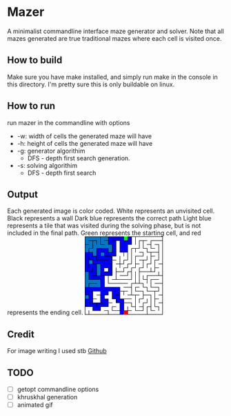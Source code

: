 # Mazer
A minimalist commandline interface maze generator and solver. Note that all mazes generated are true traditional mazes where each cell is visited once.

## How to build
Make sure you have make installed, and simply run make in the console in this directory.
I'm pretty sure this is only buildable on linux.

## How to run
run mazer in the commandline with options
* -w: width of cells the generated maze will have
* -h: height of cells the generated maze will have
* -g: generator algorithim
    * DFS - depth first search generation.
* -s: solving algorithim
    * DFS - depth first search

## Output
Each generated image is color coded.
White represents an unvisited cell.
Black represents a wall
Dark blue represents the correct path
Light blue represents a tile that was visited during the solving phase, but is not included in the final path.
Green represents the starting cell, and red represents the ending cell.
![Example](test.png)

## Credit
For image writing I used stb [Github](https://github.com/nothings/stb)

## TODO
- [ ] getopt commandline options
- [ ] khruskhal generation
- [ ] animated gif